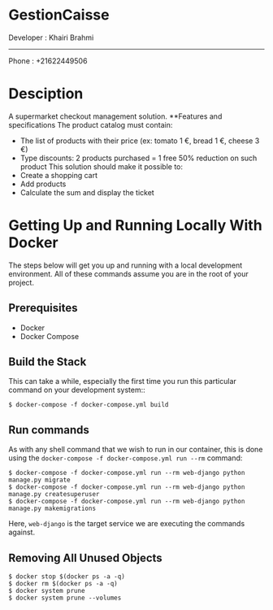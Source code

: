 # GestionCaisse


Developer : Khairi Brahmi
***
Phone : +21622449506

Desciption
==========================================

A supermarket checkout management solution.
 **Features and specifications
The product catalog must contain:
- The list of products with their price (ex: tomato 1 €, bread 1 €, cheese 3 €)
- Type discounts:
2 products purchased = 1 free
50% reduction on such product
This solution should make it possible to:
- Create a shopping cart
- Add products 
- Calculate the sum and display the ticket


Getting Up and Running Locally With Docker
==========================================
 
The steps below will get you up and running with a local development environment.
All of these commands assume you are in the root of your project.


Prerequisites
-------------

* Docker 
* Docker Compose 
 
 
Build the Stack
---------------

This can take a while, especially the first time you run this particular command on your development system::

    $ docker-compose -f docker-compose.yml build 
    
 
Run commands
-------------


As with any shell command that we wish to run in our container, this is done using the ``docker-compose -f docker-compose.yml run --rm`` command:

    $ docker-compose -f docker-compose.yml run --rm web-django python manage.py migrate
    $ docker-compose -f docker-compose.yml run --rm web-django python manage.py createsuperuser
    $ docker-compose -f docker-compose.yml run --rm web-django python manage.py makemigrations

Here, ``web-django`` is the target service we are executing the commands against.

 


Removing All Unused Objects
-------------
    $ docker stop $(docker ps -a -q)
    $ docker rm $(docker ps -a -q)
    $ docker system prune
    $ docker system prune --volumes